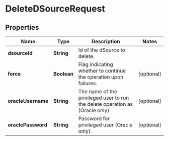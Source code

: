 

# DeleteDSourceRequest


## Properties

| Name | Type | Description | Notes |
|------------ | ------------- | ------------- | -------------|
|**dsourceId** | **String** | Id of the dSource to delete. |  |
|**force** | **Boolean** | Flag indicating whether to continue the operation upon failures. |  [optional] |
|**oracleUsername** | **String** | The name of the privileged user to run the delete operation as (Oracle only). |  [optional] |
|**oraclePassword** | **String** | Password for privileged user (Oracle only). |  [optional] |



